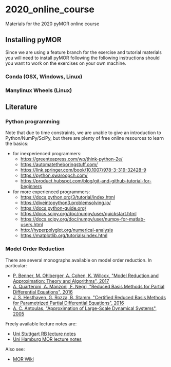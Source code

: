 # 2020_online_course
Materials for the 2020 pyMOR online course

## Installing pyMOR

Since we are using a feature branch for the exercise and tutorial materials you will need
to install pyMOR following the following instructions should you want to work on the exercises on your own machine.

### Conda (OSX, Windows, Linux)


### Manylinux Wheels (Linux)



## Literature

### Python programming

Note that due to time constraints,
we are unable to give an introduction to Python/NumPy/SciPy,
but there are plenty of free online resources to learn the basics:

- for inexperienced programmers:
    - https://greenteapress.com/wp/think-python-2e/
    - https://automatetheboringstuff.com/
    - https://link.springer.com/book/10.1007/978-3-319-32428-9
    - https://python.swaroopch.com/
    - https://product.hubspot.com/blog/git-and-github-tutorial-for-beginners
- for more experienced programmers:
    - https://docs.python.org/3/tutorial/index.html
    - https://diveintopython3.problemsolving.io/
    - https://docs.python-guide.org/
    - https://docs.scipy.org/doc/numpy/user/quickstart.html
    - https://docs.scipy.org/doc/numpy/user/numpy-for-matlab-users.html
    - http://hyperpolyglot.org/numerical-analysis
    - https://matplotlib.org/tutorials/index.html


### Model Order Reduction

There are several monographs available on model order reduction. In particular:

- [P. Benner, M. Ohlberger, A. Cohen, K. Willcox, "Model Reduction and Approximation: Theory and Algorithms", 2017](https://doi.org/10.1137/1.9781611974829)
- [A. Quarteroni, A. Manzoni, F. Negri, "Reduced Basis Methods for Partial Differential Equations", 2016](https://doi.org/10.1007/978-3-319-15431-2)
- [J. S. Hesthaven, G. Rozza, B. Stamm, "Certified Reduced Basis Methods for Parametrized Partial Differential Equations", 2016](https://doi.org/10.1007/978-3-319-22470-1)
- [A. C. Antoulas, "Approximation of Large-Scale Dynamical Systems", 2005](https://doi.org/10.1137/1.9780898718713)

Freely available lecture notes are:

- [Uni Stuttgart RB lecture notes](https://pnp.mathematik.uni-stuttgart.de/ians/haasdonk/publications/RBtutorial_preprint_update_with_header.pdf)
- [Uni Hamburg MOR lecture notes](https://www.math.uni-hamburg.de/home/voigt/Modellreduktion_SoSe19/Notes_ModelReduction.pdf)

Also see:

- [MOR Wiki](http://modelreduction.org)
